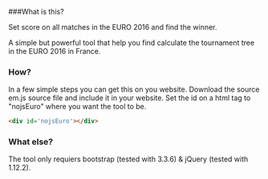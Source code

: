 ###What is this?

Set score on all matches in the EURO 2016 and find the winner.

A simple but powerful tool that help you find calculate the tournament tree in the EURO 2016 in France.

### How?

In a few simple steps you can get this on you website.
Download the source em.js source file and include it in your website.
Set the id on a html tag to "nojsEuro" where you want the tool to be.

```html
<div id='nojsEuro'></div>
```

### What else?

The tool only requiers bootstrap (tested with 3.3.6) & jQuery (tested with 1.12.2).
